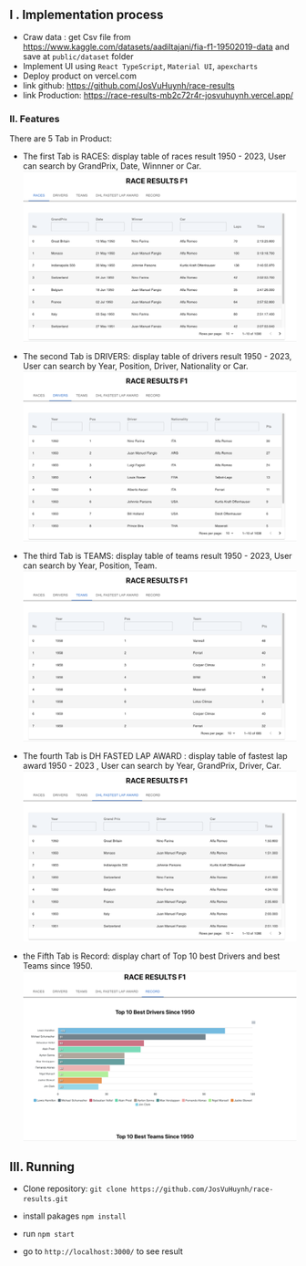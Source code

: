 ## I . Implementation process
- Craw data : get Csv file from https://www.kaggle.com/datasets/aadiltajani/fia-f1-19502019-data and save at `public/dataset` folder
- Implement UI using `React TypeScript`, `Material UI`, `apexcharts`
- Deploy product on vercel.com
- link github: https://github.com/JosVuHuynh/race-results
- link Production: https://race-results-mb2c72r4r-josvuhuynh.vercel.app/

### II. Features
There are 5 Tab in Product:
- The first Tab is RACES: display table of races result 1950 - 2023, User can search by GrandPrix, Date, Winnner or Car.
  ![](src/assets/images/1.png)

- The second Tab is DRIVERS: display table of drivers result 1950 - 2023, User can search by Year, Position, Driver, Nationality or Car.
  ![](src/assets/images/2.png)

- The third Tab is TEAMS: display table of teams result 1950 - 2023, User can search by Year, Position, Team.
  ![](src/assets/images/3.png)

- The fourth Tab is DH FASTED LAP AWARD : display table of fastest lap award 1950 - 2023 , User can search by Year, GrandPrix, Driver, Car.
  ![](src/assets/images/4.png)
 
- the Fifth Tab is Record: display chart of Top 10 best Drivers and best Teams since 1950.
![](src/assets/images/5.png)


## III. Running

- Clone repository:  `git clone https://github.com/JosVuHuynh/race-results.git`

- install pakages `npm install`

- run `npm start`

- go to `http://localhost:3000/` to see result
